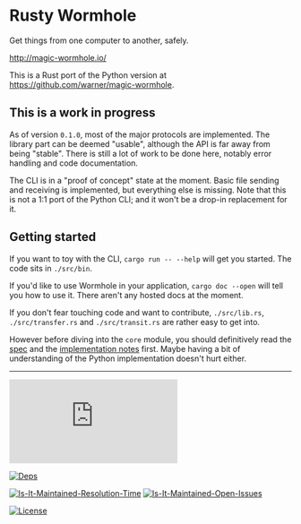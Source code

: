# Rusty Wormhole

Get things from one computer to another, safely.

<http://magic-wormhole.io/>

This is a Rust port of the Python version at <https://github.com/warner/magic-wormhole>.

## This is a work in progress

As of version `0.1.0`, most of the major protocols are implemented. The library part can be deemed "usable", although the API is far away from being "stable". There is still a lot of work to be done here, notably error handling and code documentation.

The CLI is in a "proof of concept" state at the moment. Basic file sending and receiving is implemented, but everything else is missing. Note that this is not a 1:1 port of the Python CLI; and it won't be a drop-in replacement for it.

## Getting started

If you want to toy with the CLI, `cargo run -- --help` will get you started. The code sits in `./src/bin`.

If you'd like to use Wormhole in your application, `cargo doc --open` will tell you how to use it. There aren't any hosted docs at the moment.

If you don't fear touching code and want to contribute, `./src/lib.rs`, `./src/transfer.rs` and `./src/transit.rs` are rather easy to get into.

However before diving into the `core` module, you should definitively read the [spec](https://magic-wormhole.readthedocs.io/en/latest/) and the [implementation notes](https://github.com/piegamesde/magic-wormhole.rs/wiki) first. Maybe having a bit of understanding of the Python implementation doesn't hurt either.

----------

[![Matrix][matrix-room-image]][matrix-room-url]
<!-- ![Build Status][build-status-image] -->
<!-- [![CircleCI Status][circleci-status-image]][circleci-status-url] -->
[![Deps][deps-status-image]][deps-status-url]
<!-- [![Codecov][codecov-image]][codecov-url] -->
[![Is-It-Maintained-Resolution-Time][iim-resolution-image]][iim-resolution-url]
[![Is-It-Maintained-Open-Issues][iim-open-image]][iim-open-url]
<!-- [![Crates.io][crates-io-image]][crates-io-url] -->
<!-- [![Docs.rs][docs-image]][docs-url] -->
[![License][license-image]][license-url]

[matrix-room-image]: https://img.shields.io/matrix/rusty-wormhole:matrix.org
[matrix-room-url]: https://matrix.to/#/#rusty-wormhole:matrix.org
[build-status-image]: https://github.com/piegamesde/magic-wormhole.rs/workflows/Rust/badge.svg
[circleci-status-image]: https://circleci.com/gh/piegamesde/magic-wormhole.rs.svg?style=svg
[circleci-status-url]: https://circleci.com/gh/piegamesde/magic-wormhole.rs
[deps-status-image]: https://deps.rs/repo/github/piegamesde/magic-wormhole.rs/status.svg
[deps-status-url]: https://deps.rs/repo/github/piegamesde/magic-wormhole.rs
[codecov-image]: https://codecov.io/gh/piegamesde/magic-wormhole.rs/branch/master/graph/badge.svg
[codecov-url]: https://codecov.io/gh/piegamesde/magic-wormhole.rs
[crates-io-image]: https://img.shields.io/crates/v/magic-wormhole.svg
[crates-io-url]: https://crates.io/crates/magic-wormhole
[docs-image]: https://docs.rs/magic-wormhole/badge.svg
[docs-url]: https://docs.rs/magic-wormhole
[license-image]: https://img.shields.io/crates/l/magic-wormhole.svg
[license-url]: LICENSE
[iim-resolution-image]: http://isitmaintained.com/badge/resolution/piegamesde/magic-wormhole.rs.svg
[iim-resolution-url]: http://isitmaintained.com/project/piegamesde/magic-wormhole.rs
[iim-open-image]: http://isitmaintained.com/badge/open/piegamesde/magic-wormhole.rs.svg
[iim-open-url]: http://isitmaintained.com/project/piegamesde/magic-wormhole.rs
